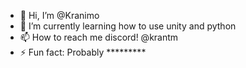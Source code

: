 - 👋 Hi, I’m @Kranimo
- 🌱 I’m currently learning how to use unity and python
- 📫 How to reach me discord! @krantm
- ⚡ Fun fact: Probably *********

<!---
Kranimo/Kranimo is a ✨ special ✨ repository because its `README.md` (this file) appears on your GitHub profile.
You can click the Preview link to take a look at your changes.
--->
